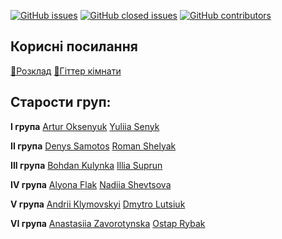 [![GitHub issues](https://img.shields.io/github/issues-raw/badges/shields.svg)](https://github.com/olehmelnyk/fl9-Questions/issues)
[![GitHub closed issues](https://img.shields.io/github/issues-closed-raw/badges/shields.svg)](https://github.com/olehmelnyk/fl9-Questions/issues)
[![GitHub contributors](https://img.shields.io/github/contributors/cdnjs/cdnjs.svg)](https://github.com/olehmelnyk/fl9-Questions)

## Корисні посилання
[📅Розклад](https://docs.google.com/spreadsheets/d/1ahzLzSTAU7IVaTYbXhJFih400olcThZDsqX0q7P_GSE/edit?ts=5b52d94a#gid=0)
[📢Гіттер кімнати](https://gitter.im/fl-9)
  

## Старости груп:

**I група**
[Artur Oksenyuk](https://github.com/Australis192)
[Yuliia Senyk](https://github.com/yuliiasenyk)  

**II група**
[Denys Samotos](https://github.com/denn1sam)
[Roman Shelyak](https://github.com/sheljak)  

**III група**
[Bohdan Kulynka](https://github.com/Kulynka)
[Illia Suprun](https://github.com/Supcchik)  

**IV група**
[Alyona Flak](https://github.com/alyonushkaflak)
[Nadiia Shevtsova](https://github.com/NadiaShevtsova)  

**V група**
[Andrii Klymovskyi](https://github.com/kipew)
[Dmytro Lutsiuk](https://github.com/LutsiukD)  

**VI група**
[Anastasiia Zavorotynska](https://github.com/tinazavr)
[Ostap Rybak](https://github.com/ob1kenob1)